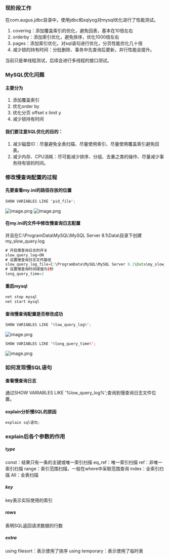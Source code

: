 ### 现阶段工作
在com.augus.jdbc目录中，使用jdbc和sqlyog对mysql优化进行了性能测试。

1. covering：添加覆盖索引的优化，避免回表，基本在10倍左右
2. orderby：添加索引优化，避免排序，优化1000倍左右
3. pages：添加索引优化，对sql语句进行优化，分页性能优化几十倍
4. 减少锁的持有时间：分批删除、事务中先查询后更新，并行性能会提升。

当前只是单线程测试，后续会进行多线程的接口测试。
### MySQL优化问题
#### 主要分为

1. 添加覆盖索引
2. 优化order by
3. 优化分页 offset x limit y
4. 减少锁持有时间

#### 我们要注意SQL优化的目的：

1. 减少磁盘IO：尽量避免全表扫描、尽量使用索引、尽量使用覆盖索引避免回表。   
2. 减少内存、CPU消耗：尽可能减少排序、分组、去重之类的操作、尽量减少事务持有锁的时间。

### 修改慢查询配置的过程
#### 先要查看my.ini的路径存放的位置
```java
SHOW VARIABLES LIKE 'pid_file';
```
![image.png](https://cdn.nlark.com/yuque/0/2024/png/28334026/1722765312770-1f016b54-db2e-40f0-a0f5-ec85c3cb6c80.png#averageHue=%23b3be97&clientId=u57275da1-d7d2-4&from=paste&height=38&id=u31f001e0&originHeight=38&originWidth=518&originalType=binary&ratio=1&rotation=0&showTitle=false&size=3923&status=done&style=none&taskId=u5420b299-0e66-4666-b2b6-3238c45f34e&title=&width=518)
![image.png](https://cdn.nlark.com/yuque/0/2024/png/28334026/1722765383285-72e1ca08-d711-4ab9-912d-4e390356b825.png#averageHue=%23f8f8f7&clientId=u57275da1-d7d2-4&from=paste&height=244&id=u751de440&originHeight=244&originWidth=661&originalType=binary&ratio=1&rotation=0&showTitle=false&size=19598&status=done&style=none&taskId=uf4f60bbf-d380-4ba4-bbc6-b77cf865d73&title=&width=661)
#### 在my.ini的文件中修改慢查询日志配置
并且在C:\ProgramData\MySQL\MySQL Server 8.1\Data\目录下创建my_slow_query.log
```java
# 开启慢查询日志的开关
slow_query_log=ON 
# 设置慢查询日志文件路径
slow_query_log_file=C:\ProgramData\MySQL\MySQL Server 8.1\Data\my_slow_query.log
# 设置慢查询时间阈值为2秒
long_query_time=2
```

#### 重启mysql
```java
net stop mysql
net start mysql
```

#### 查询慢查询配置是否修改成功
```java
SHOW VARIABLES LIKE '%low_query_log%';
```
![image.png](https://cdn.nlark.com/yuque/0/2024/png/28334026/1722765615549-008460e6-d4f8-4899-968b-f53ed8b60512.png#averageHue=%23dedfaf&clientId=u57275da1-d7d2-4&from=paste&height=54&id=u5a8e08e6&originHeight=54&originWidth=618&originalType=binary&ratio=1&rotation=0&showTitle=false&size=5381&status=done&style=none&taskId=u28e6908f-1b8a-4e73-a683-ef03c7b29c7&title=&width=618)
```java
SHOW VARIABLES LIKE '%long_query_time%';
```
![image.png](https://cdn.nlark.com/yuque/0/2024/png/28334026/1722765640525-b446f042-50a6-47e9-b40b-ce0967d66add.png#averageHue=%23bce5da&clientId=u57275da1-d7d2-4&from=paste&height=36&id=u68573a9d&originHeight=36&originWidth=226&originalType=binary&ratio=1&rotation=0&showTitle=false&size=2762&status=done&style=none&taskId=u507a1a1b-c8f2-47f2-8edb-a4097fbef57&title=&width=226)
 
### 如何发现慢SQL语句
#### 查看慢查询日志
通过SHOW VARIABLES LIKE '%low_query_log%';查询到慢查询日志文件位置。

#### explain分析慢SQL的原因
```java
explain sql语句;
```


### explain后各个参数的作用
##### type
const：结果只有一条的主键或唯一索引扫描
eq_ref：唯一索引扫描
ref：非唯一索引扫描
range：索引范围扫描，一般在where中采取范围查询
index：全索引扫描
All：全表扫描

##### key
key表示实际使用的索引

##### rows
表明SQL返回请求数据的行数

##### extra
using filesort：表示使用了排序
using temporary：表示使用了临时表



